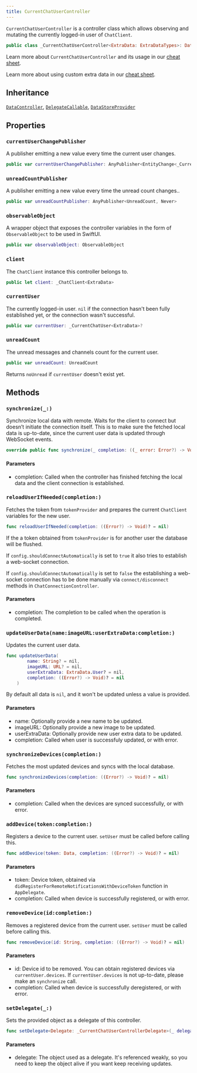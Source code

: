 ```yaml
---
title: CurrentChatUserController
---
```


`CurrentChatUserController` is a controller class which allows observing and mutating the currently logged-in
user of `ChatClient`.

``` swift
public class _CurrentChatUserController<ExtraData: ExtraDataTypes>: DataController, DelegateCallable, DataStoreProvider 
```

Learn more about `CurrentChatUserController` and its usage in our [cheat sheet](https://github.com/GetStream/stream-chat-swift/wiki/Cheat-Sheet#user).

> 

Learn more about using custom extra data in our [cheat sheet](https://github.com/GetStream/stream-chat-swift/wiki/Cheat-Sheet#working-with-extra-data).

## Inheritance

[`DataController`](../data-controller), [`DelegateCallable`](../delegate-callable), [`DataStoreProvider`](../../database/data-store-provider)

## Properties

### `currentUserChangePublisher`

A publisher emitting a new value every time the current user changes.

``` swift
public var currentUserChangePublisher: AnyPublisher<EntityChange<_CurrentChatUser<ExtraData>>, Never> 
```

### `unreadCountPublisher`

A publisher emitting a new value every time the unread count changes..

``` swift
public var unreadCountPublisher: AnyPublisher<UnreadCount, Never> 
```

### `observableObject`

A wrapper object that exposes the controller variables in the form of `ObservableObject` to be used in SwiftUI.

``` swift
public var observableObject: ObservableObject 
```

### `client`

The `ChatClient` instance this controller belongs to.

``` swift
public let client: _ChatClient<ExtraData>
```

### `currentUser`

The currently logged-in user. `nil` if the connection hasn't been fully established yet, or the connection
wasn't successful.

``` swift
public var currentUser: _CurrentChatUser<ExtraData>? 
```

### `unreadCount`

The unread messages and channels count for the current user.

``` swift
public var unreadCount: UnreadCount 
```

Returns `noUnread` if `currentUser` doesn't exist yet.

## Methods

### `synchronize(_:)`

Synchronize local data with remote. Waits for the client to connect but doesn’t initiate the connection itself.
This is to make sure the fetched local data is up-to-date, since the current user data is updated through WebSocket events.

``` swift
override public func synchronize(_ completion: ((_ error: Error?) -> Void)? = nil) 
```

#### Parameters

  - completion: Called when the controller has finished fetching the local data and the client connection is established.

### `reloadUserIfNeeded(completion:)`

Fetches the token from `tokenProvider` and prepares the current `ChatClient` variables
for the new user.

``` swift
func reloadUserIfNeeded(completion: ((Error?) -> Void)? = nil) 
```

If the a token obtained from `tokenProvider` is for another user the
database will be flushed.

If `config.shouldConnectAutomatically` is set to `true` it also
tries to establish a web-socket connection.

If `config.shouldConnectAutomatically` is set to `false` the
establishing a web-socket connection has to be done manually via `connect/disconnect`
methods in `ChatConnectionController`.

#### Parameters

  - completion: The completion to be called when the operation is completed.

### `updateUserData(name:imageURL:userExtraData:completion:)`

Updates the current user data.

``` swift
func updateUserData(
        name: String? = nil,
        imageURL: URL? = nil,
        userExtraData: ExtraData.User? = nil,
        completion: ((Error?) -> Void)? = nil
    ) 
```

By default all data is `nil`, and it won't be updated unless a value is provided.

#### Parameters

  - name: Optionally provide a new name to be updated.
  - imageURL: Optionally provide a new image to be updated.
  - userExtraData: Optionally provide new user extra data to be updated.
  - completion: Called when user is successfuly updated, or with error.

### `synchronizeDevices(completion:)`

Fetches the most updated devices and syncs with the local database.

``` swift
func synchronizeDevices(completion: ((Error?) -> Void)? = nil) 
```

#### Parameters

  - completion: Called when the devices are synced successfully, or with error.

### `addDevice(token:completion:)`

Registers a device to the current user.
`setUser` must be called before calling this.

``` swift
func addDevice(token: Data, completion: ((Error?) -> Void)? = nil) 
```

#### Parameters

  - token: Device token, obtained via `didRegisterForRemoteNotificationsWithDeviceToken` function in `AppDelegate`.
  - completion: Called when device is successfully registered, or with error.

### `removeDevice(id:completion:)`

Removes a registered device from the current user.
`setUser` must be called before calling this.

``` swift
func removeDevice(id: String, completion: ((Error?) -> Void)? = nil) 
```

#### Parameters

  - id: Device id to be removed. You can obtain registered devices via `currentUser.devices`. If `currentUser.devices` is not up-to-date, please make an `synchronize` call.
  - completion: Called when device is successfully deregistered, or with error.

### `setDelegate(_:)`

Sets the provided object as a delegate of this controller.

``` swift
func setDelegate<Delegate: _CurrentChatUserControllerDelegate>(_ delegate: Delegate?) where Delegate.ExtraData == ExtraData 
```

> 

#### Parameters

  - delegate: The object used as a delegate. It's referenced weakly, so you need to keep the object alive if you want keep receiving updates.
